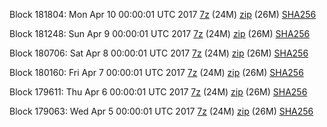 Block 181804: Mon Apr 10 00:00:01 UTC 2017 [7z](https://transfer.sh/cUeLa/bootstrap.dat.20170410.7z) (24M) [zip](https://transfer.sh/UqzB0/bootstrap.dat.20170410.zip) (26M) [SHA256](https://transfer.sh/16hm7P/sha256.txt)

Block 181248: Sun Apr  9 00:00:01 UTC 2017 [7z](https://transfer.sh/VD3h9/bootstrap.dat.20170409.7z) (24M) [zip](https://transfer.sh/uhUWK/bootstrap.dat.20170409.zip) (26M) [SHA256](https://transfer.sh/vhnMp/sha256.txt)

Block 180706: Sat Apr  8 00:00:01 UTC 2017 [7z](https://transfer.sh/1jdrl/bootstrap.dat.20170408.7z) (24M) [zip](https://transfer.sh/baqvp/bootstrap.dat.20170408.zip) (26M) [SHA256](https://transfer.sh/XunJR/sha256.txt)

Block 180160: Fri Apr  7 00:00:01 UTC 2017 [7z](https://transfer.sh/aOAGL/bootstrap.dat.20170407.7z) (24M) [zip](https://transfer.sh/fWgvY/bootstrap.dat.20170407.zip) (26M) [SHA256](https://transfer.sh/8FfQo/sha256.txt)

Block 179611: Thu Apr  6 00:00:01 UTC 2017 [7z](https://transfer.sh/RpxmQ/bootstrap.dat.20170406.7z) (24M) [zip](https://transfer.sh/XyZ0p/bootstrap.dat.20170406.zip) (26M) [SHA256](https://transfer.sh/urZDd/sha256.txt)

Block 179063: Wed Apr  5 00:00:01 UTC 2017 [7z](https://transfer.sh/KgxKy/bootstrap.dat.20170405.7z) (24M) [zip](https://transfer.sh/abnFC/bootstrap.dat.20170405.zip) (26M) [SHA256](https://transfer.sh/7g6DK/sha256.txt)
